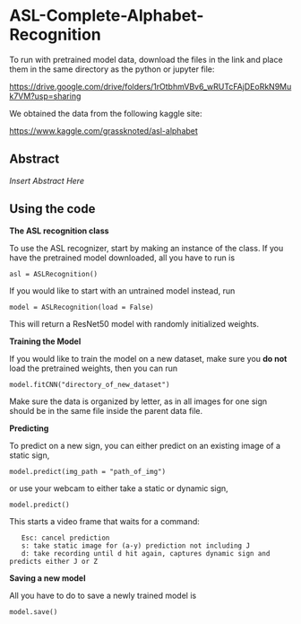 # ASL-Complete-Alphabet-Recognition

To run with pretrained model data, download the files in the link and place them in the same directory as the python or jupyter file: 

https://drive.google.com/drive/folders/1rOtbhmVBv6_wRUTcFAjDEoRkN9Muk7VM?usp=sharing

We obtained the data from the following kaggle site:

https://www.kaggle.com/grassknoted/asl-alphabet

## Abstract

*Insert Abstract Here*

## Using the code

**The ASL recognition class**

To use the ASL recognizer, start by making an instance of the class. If you have the pretrained model downloaded, all you have to run is

```asl = ASLRecognition()```

If you would like to start with an untrained model instead, run

```model = ASLRecognition(load = False)```

This will return a ResNet50 model with randomly initialized weights. 


**Training the Model**

If you would like to train the model on a new dataset, make sure you **do not** load the pretrained weights, then you can run 

```model.fitCNN("directory_of_new_dataset")```

Make sure the data is organized by letter, as in all images for one sign should be in the same file inside the parent data file.

**Predicting** 

To predict on a new sign, you can either predict on an existing image of a static sign,

```model.predict(img_path = "path_of_img")```

or use your webcam to either take a static or dynamic sign,

```model.predict()```

This starts a video frame that waits for a command:
                
       Esc: cancel prediction
       s: take static image for (a-y) prediction not including J
       d: take recording until d hit again, captures dynamic sign and predicts either J or Z

**Saving a new model**

All you have to do to save a newly trained model is

```model.save()```

